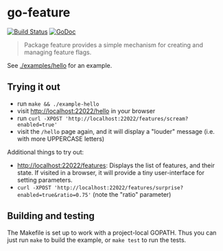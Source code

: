 # go-feature

[![Build Status](https://travis-ci.org/spreadshirt/go-feature.svg?branch=master)](https://travis-ci.org/spreadshirt/go-feature)
[![GoDoc](https://godoc.org/github.com/spreadshirt/go-feature?status.svg)](https://godoc.org/github.com/spreadshirt/go-feature)

> Package feature provides a simple mechanism for creating and managing feature flags.

See [./examples/hello](./examples/hello/hello.go) for an example.

## Trying it out

- run `make && ./example-hello`
- visit <http://localhost:22022/hello> in your browser
- run `curl -XPOST 'http://localhost:22022/features/scream?enabled=true'`
- visit the `/hello` page again, and it will display a "louder" message
  (i.e. with more UPPERCASE letters)

Additional things to try out:

- <http://localhost:22022/features>: Displays the list of features, and
  their state.  If visited in a browser, it will provide a tiny
  user-interface for setting parameters.
- `curl -XPOST 'http://localhost:22022/features/surprise?enabled=true&ratio=0.75'`
  (note the "ratio" parameter)

## Building and testing

The Makefile is set up to work with a project-local GOPATH.  Thus you
can just run `make` to build the example, or `make test` to run the
tests.
